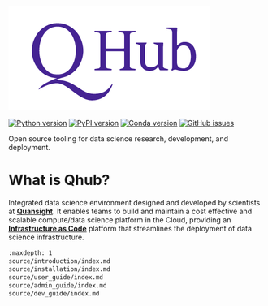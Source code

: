 ![quansight_logo](source/images/qhub_logo.png)

[![Python version](https://img.shields.io/badge/python-3.6%20%7C%203.7%20%7C%203.8-blue.svg)](https://pypi.org/project/qhub/)
[![PyPI version](https://badge.fury.io/py/qhub.svg)](https://badge.fury.io/py/qhub)
[![Conda version](https://img.shields.io/badge/conda--forge-v0.3.0-%234f28a8)](https://anaconda.org/conda-forge/qhub)
[![GitHub issues](https://img.shields.io/github/issues/quansight/qhub?style=plastic)](https://github.com/Quansight/qhub/issues/new/choose)


Open source tooling for data science research, development, and deployment.

# What is Qhub?

Integrated data science environment designed and developed by
scientists at [**Quansight**](https://www.quansight.com/).  It enables
teams to build and maintain a cost effective and scalable compute/data
science platform in the Cloud, providing an [**Infrastructure as
Code**](https://en.wikipedia.org/wiki/Infrastructure_as_code) platform
that streamlines the deployment of data science infrastructure. 


```{toctree}
:maxdepth: 1
source/introduction/index.md
source/installation/index.md
source/user_guide/index.md
source/admin_guide/index.md
source/dev_guide/index.md
```

